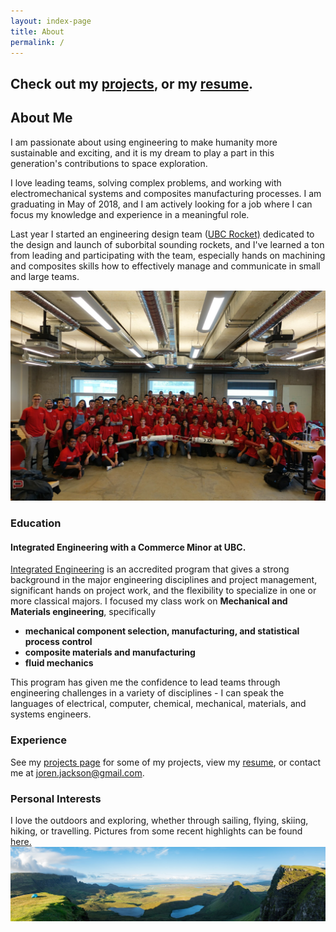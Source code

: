 ```yaml
---
layout: index-page
title: About
permalink: /
---
```

## Check out my [projects](/projects), or my [resume](/Resume.pdf).

## About Me

I am passionate about using engineering to make humanity more sustainable and exciting, and it is my dream to play a part in this generation's contributions to space exploration. 

I love leading teams, solving complex problems, and working with electromechanical systems and composites manufacturing processes. I am graduating in May of 2018, and I am actively looking for a job where I can focus my knowledge and experience in a meaningful role. 

Last year I started an engineering design team ([UBC Rocket)](www.ubcrocket.com) dedicated to the design and launch of suborbital sounding rockets, and I've learned a ton from leading and participating with the team, especially hands on machining and composites skills how to effectively manage and communicate in small and large teams.

![UBC Rocket team](/images/red_team.jpg "The UBC Rocket Team")


### Education

#### Integrated Engineering with a Commerce Minor at UBC. 
[Integrated Engineering](http://www.igen.ubc.ca/) is an accredited program that gives a strong background in the major engineering disciplines and project management, significant hands on project work, and the flexibility to specialize in one or more classical majors. I focused my class work on **Mechanical and Materials engineering**, specifically
* **mechanical component selection, manufacturing, and statistical process control**
* **composite materials and manufacturing**
* **fluid mechanics**

This program has given me the confidence to lead teams through engineering challenges in a variety of disciplines - I can speak the languages of electrical, computer, chemical, mechanical, materials, and systems engineers. 

### Experience
See my [projects page]() for some of my projects, view my [resume](/Resume.pdf), or contact me at [joren.jackson@gmail.com](mailto:joren.jackson@gmail.com). 

### Personal Interests
I love the outdoors and exploring, whether through sailing, flying, skiing, hiking, or travelling. Pictures from some recent highlights can be found [here.](https://photos.app.goo.gl/8m63LCusYNmAayWr2)
![Scotland](/images/pano.jpg "camping in the Scottish highlands")
